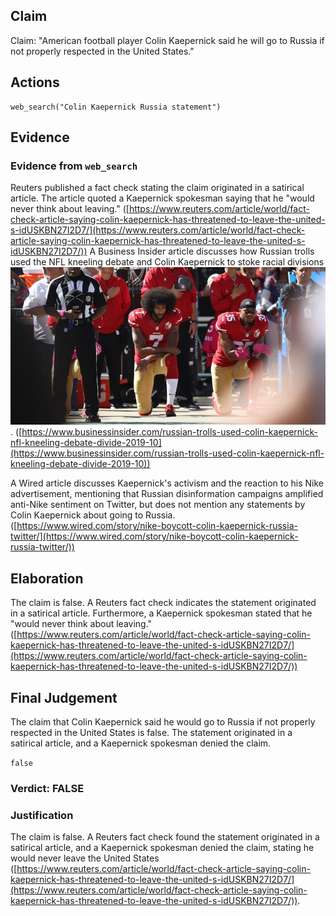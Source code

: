 ## Claim
Claim: "American football player Colin Kaepernick said he will go to Russia if not properly respected in the United States."

## Actions
```
web_search("Colin Kaepernick Russia statement")
```

## Evidence
### Evidence from `web_search`
Reuters published a fact check stating the claim originated in a satirical article. The article quoted a Kaepernick spokesman saying that he "would never think about leaving." ([https://www.reuters.com/article/world/fact-check-article-saying-colin-kaepernick-has-threatened-to-leave-the-united-s-idUSKBN27I2D7/](https://www.reuters.com/article/world/fact-check-article-saying-colin-kaepernick-has-threatened-to-leave-the-united-s-idUSKBN27I2D7/)) A Business Insider article discusses how Russian trolls used the NFL kneeling debate and Colin Kaepernick to stoke racial divisions ![image 2168](media/2025-08-07_20-04-1754597057-334572.jpg). ([https://www.businessinsider.com/russian-trolls-used-colin-kaepernick-nfl-kneeling-debate-divide-2019-10](https://www.businessinsider.com/russian-trolls-used-colin-kaepernick-nfl-kneeling-debate-divide-2019-10))

A Wired article discusses Kaepernick's activism and the reaction to his Nike advertisement, mentioning that Russian disinformation campaigns amplified anti-Nike sentiment on Twitter, but does not mention any statements by Colin Kaepernick about going to Russia. ([https://www.wired.com/story/nike-boycott-colin-kaepernick-russia-twitter/](https://www.wired.com/story/nike-boycott-colin-kaepernick-russia-twitter/))


## Elaboration
The claim is false. A Reuters fact check indicates the statement originated in a satirical article. Furthermore, a Kaepernick spokesman stated that he "would never think about leaving." ([https://www.reuters.com/article/world/fact-check-article-saying-colin-kaepernick-has-threatened-to-leave-the-united-s-idUSKBN27I2D7/](https://www.reuters.com/article/world/fact-check-article-saying-colin-kaepernick-has-threatened-to-leave-the-united-s-idUSKBN27I2D7/))


## Final Judgement
The claim that Colin Kaepernick said he would go to Russia if not properly respected in the United States is false. The statement originated in a satirical article, and a Kaepernick spokesman denied the claim.

`false`


### Verdict: FALSE

### Justification
The claim is false. A Reuters fact check found the statement originated in a satirical article, and a Kaepernick spokesman denied the claim, stating he would never leave the United States ([https://www.reuters.com/article/world/fact-check-article-saying-colin-kaepernick-has-threatened-to-leave-the-united-s-idUSKBN27I2D7/](https://www.reuters.com/article/world/fact-check-article-saying-colin-kaepernick-has-threatened-to-leave-the-united-s-idUSKBN27I2D7/)).
